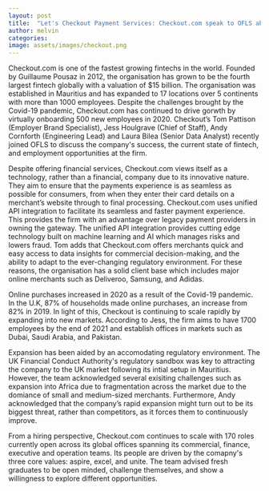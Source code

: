 ```yaml
---
layout: post
title:  "Let's Checkout Payment Services: Checkout.com speak to OFLS about innovating the payments industry"
author: melvin
categories: 
image: assets/images/checkout.png
---
```

Checkout.com is one of the fastest growing fintechs in the world. Founded by Guillaume Pousaz in 2012, the organisation has grown to be the fourth largest fintech globally with  a valuation of $15 billion. The organisation was established in Mauritius and has expanded to 17 locations over 5 continents with more than 1000 employees. Despite the challenges brought by the Covid-19 pandemic, Checkout.com has continued to drive gorwth by virtually onboarding 500 new employees in 2020. Checkout’s Tom Pattison (Employer Brand Specialist), Jess Houlgrave (Chief of Staff), Andy Cornforth (Engineering Lead) and Laura Bilea (Senior Data Analyst) recently joined OFLS to discuss the company's success, the current state of fintech, and employment opportunities at the firm. 

Despite offering financial services, Checkout.com views itself as a technology, rather than a financial, company due to its innovative nature. They aim to ensure that the payments experience is as seamless as possible for consumers, from when they enter their card details on a merchant’s website through to final processing. Checkout.com uses unified API integration to facilitate its seamless and faster payment experience. This provides the firm with an advantage over legacy payment providers in owning the gateway. The unified API integration provides cutting edge technology built on machine learning and AI which manages risks and lowers fraud. Tom adds that Checkout.com offers merchants quick and easy access to data insights for commercial decision-making, and the ability to adapt to the ever-changing regulatory environment. For these reasons, the organisation has a solid client base which includes major online merchants such as Deliveroo, Samsung, and Adidas.  

Online purchases increased in 2020 as a result of the Covid-19 pandemic. In the U.K, 87% of households made online purchases, an increase from 82% in 2019. In light of this, Checkout is continuing to scale rapidly by expanding into new markets. According to Jess, the firm aims to have 1700 employees by the end of 2021 and establish offices in markets such as Dubai, Saudi Arabia, and Pakistan. 

Expansion has been aided by an accomodating regulatory environment. The UK Financial Conduct Authority's regulatory sandbox was key to attracting the company to the UK market following its intial setup in Mauritius. However, the team acknowledged several exisiting challenges such as expansion into Africa due to fragmentation across the market due to the domiance of small and medium-sized merchants. Furthermore, Andy acknowledged that the company’s rapid expansion might turn out to be its biggest threat, rather than competitors, as it forces them to continuously improve.

From a hiring perspective, Checkout.com continues to scale with 170 roles currently open across its global offices spanning its commercial, finance, executive and operation teams. Its people are driven by the comapny's three core values: aspire, excel, and unite. The team advised fresh graduates to be open minded, challenge themselves, and show a willingness to explore different opportunities.
